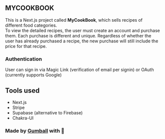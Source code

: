 ## MYCOOKBOOK

This is a Next.js project called __MyCookBook__, which sells recipes of different food categories.\
To view the detailed recipes, the user must create an account and purchase them.
Each purchase is different and unique. Regardless of whether the user has already purchased a recipe, the new purchase will still
include the price for that recipe.

### Authentication

User can sign in via Magic Link (verification of email per signin) or OAuth (currently supports Google)

## Tools used

- Next.js
- Stripe
- Supabase (alternative to Firebase)
- Chakra-UI

### Made by [Gumball](https://github.com/gumball09) with :purple_heart: